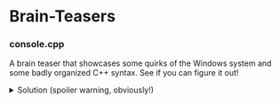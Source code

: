 # Brain-Teasers

### console.cpp
  A brain teaser that showcases some quirks of the Windows system and some badly organized C++ syntax. See if you can figure it out!

<details>
  <summary>Solution (spoiler warning, obviously!) </summary>
---

First, let's fix the syntax and make our lives a LOT easier. After some brief reorganization, shifting, and moving, we get the following:
  
```
#include <fstream>
using namespace std;
const string FILENAME = "\x63\x6f\x6e\x2e\x74\x78\x74";

struct main {
    main(ofstream *const textfile = new ofstream) {
        *textfile = ofstream(FILENAME);
        *textfile << FILENAME;
        delete textfile;
    }
}textfile;

int main() {}
```
  
  
Now, let's look at the main function, since that's generally where we can find what a program does... but what is this?
There's nothing there! Does this program do nothing? Hmm, let's continue.
  
Let's break down the struct main. Here, there's nothing special about the struct being named main; it could just as easily be named
anything else without changing the program's execution. We're only given a constructor that takes in a constant pointer
to an ofstream (with a defined default value). This constructor assigns the ofstream the pointer holds to an ofstream(FILENAME),
opening a file with the name FILENAME. Next, it appends FILENAME to the contents of this ofstream, essentially appending
the file's name to the file. Then, it deletes the textfile pointer. It's important to note here that the ofstream destructor
also closes the file the pointer references, saving the changes we've made to it.

Now, the struct's definition is complete, but we have an extra instance of some object textfile here. This textfile object is actually
an instance of the main struct. You can almost think of it as if we finished the struct definition and then added main textfile;
on the next line. What this means for our purposes is that, at runtime, an instance of the main struct is created, calling main's
default constructor, which exists because of the default value for the existing constructor's parameter. That is, at runtime,
the code in the main struct's constructor will run, so this program does do something!

Finally, we can decipher the meaning of FILENAME. This is simple hex notation, which can be translated, using a 
hex/ASCII reference, to con.txt.

All together, we can conclude that this program opens a file named con.txt in the working directory and appends con.txt to it.

There's more, though!

Windows systems have an interesting quirk in place for backwards compatibility. You can check out this video by Tom Scott for more 
information (https://www.youtube.com/watch?v=bC6tngl0PTI), but here's a quick summary.

Essentially, certain filenames in Windows are protected because they denote "device files." That is, a few decades ago, they were an
interface between the file system and device drivers. For example, if you wanted to print something, you could copy the file to 
the PRN device file while plugging your printer into the appropriate port on your computer. This meant that, no matter what device
you used or how complicated its drivers were, you didn't have to deal with any of that, since the driver was designed to interact
with the device file. As a relic for backwards compatibility, though, these device files are still in place and protected.

Well, coincidentally, CON happens to be a device filename that represents the console. So, in reality, when we tell our program to
open con.txt, it doesn't create any new file. con.txt exists! It's the console! So, when ran, the program opens con.txt, prints
con.txt to it, and then closes it. Since, again, con is the console, this program just prints con.txt to the console!

</details>
